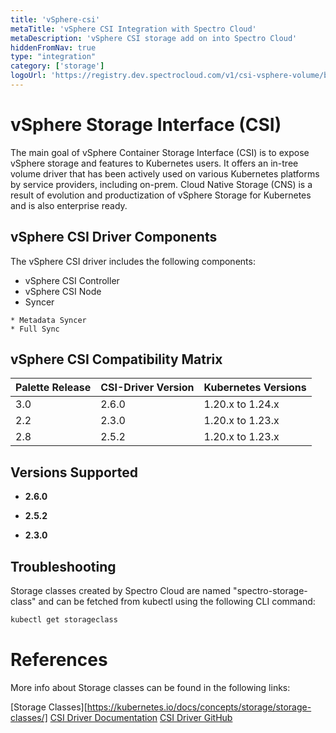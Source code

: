 ```yaml
---
title: 'vSphere-csi'
metaTitle: 'vSphere CSI Integration with Spectro Cloud'
metaDescription: 'vSphere CSI storage add on into Spectro Cloud'
hiddenFromNav: true
type: "integration"
category: ['storage']
logoUrl: 'https://registry.dev.spectrocloud.com/v1/csi-vsphere-volume/blobs/sha256:2cd106b353cb492d4647a1562fe59db6a1aeb792333900fe4e15237f899298b5?type=image/png'
---
```







# vSphere Storage Interface (CSI)

The main goal of vSphere Container Storage Interface (CSI) is to expose vSphere storage and features to Kubernetes users. It offers an in-tree volume driver that has been actively used on various Kubernetes platforms by service providers, including on-prem. Cloud Native Storage (CNS) is a result of evolution and productization of vSphere Storage for Kubernetes and is also enterprise ready.


## vSphere CSI Driver Components
<!-- vale off -->
The vSphere CSI driver includes the following components:

* vSphere CSI Controller
* vSphere CSI Node
* Syncer
<!-- vale on -->
    * Metadata Syncer
    * Full Sync

## vSphere CSI Compatibility Matrix

|Palette Release| CSI-Driver Version| Kubernetes Versions |
|---------------|-------------------|---------------------|
|      3.0      |  2.6.0            | 1.20.x to 1.24.x    |
|      2.2      |  2.3.0            | 1.20.x to 1.23.x    |
|      2.8      |  2.5.2            | 1.20.x to 1.23.x    |


## Versions Supported

<Tabs>
<TabItem value="2.6.x" label="2.6.x">

* **2.6.0**

</TabItem>

<TabItem value="2.5.x" label="2.5.x">

* **2.5.2**

</TabItem>
<TabItem value="2.3.x" label="2.3.x">

* **2.3.0**

</TabItem>
</Tabs>

## Troubleshooting

Storage classes created by Spectro Cloud are named "spectro-storage-class" and can be fetched from kubectl using the following CLI command:

```bash
kubectl get storageclass
```


# References

More info about Storage classes can be found in the following links:

[Storage Classes][https://kubernetes.io/docs/concepts/storage/storage-classes/]
[CSI Driver Documentation](https://vsphere-csi-driver.sigs.k8s.io/)
[CSI Driver GitHub](https://github.com/kubernetes-sigs/vsphere-csi-driver)
